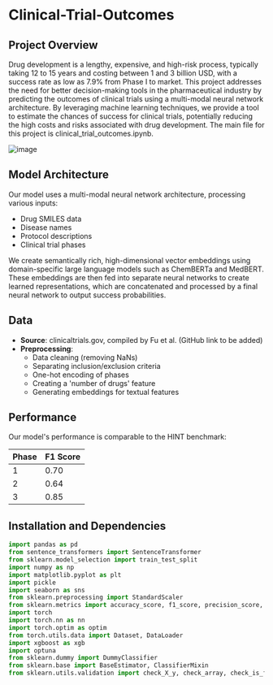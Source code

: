 # Clinical-Trial-Outcomes

## Project Overview

Drug development is a lengthy, expensive, and high-risk process, typically taking 12 to 15 years and costing between 1 and 3 billion USD, with a success rate as low as 7.9% from Phase I to market. This project addresses the need for better decision-making tools in the pharmaceutical industry by predicting the outcomes of clinical trials using a multi-modal neural network architecture. By leveraging machine learning techniques, we provide a tool to estimate the chances of success for clinical trials, potentially reducing the high costs and risks associated with drug development. The main file for this project is clinical_trial_outcomes.ipynb.

![image](https://github.com/user-attachments/assets/a1d6b8c0-e531-47e1-b56a-b01f2f809e4c)

## Model Architecture

Our model uses a multi-modal neural network architecture, processing various inputs:

- Drug SMILES data
- Disease names
- Protocol descriptions
- Clinical trial phases

We create semantically rich, high-dimensional vector embeddings using domain-specific large language models such as ChemBERTa and MedBERT. These embeddings are then fed into separate neural networks to create learned representations, which are concatenated and processed by a final neural network to output success probabilities.

## Data

- **Source**: clinicaltrials.gov, compiled by Fu et al. (GitHub link to be added)
- **Preprocessing**: 
  - Data cleaning (removing NaNs)
  - Separating inclusion/exclusion criteria
  - One-hot encoding of phases
  - Creating a 'number of drugs' feature
  - Generating embeddings for textual features

## Performance

Our model's performance is comparable to the HINT benchmark:

| Phase | F1 Score |
|-------|----------|
| 1     | 0.70     |
| 2     | 0.64     |
| 3     | 0.85     |

## Installation and Dependencies

```python
import pandas as pd
from sentence_transformers import SentenceTransformer
from sklearn.model_selection import train_test_split
import numpy as np
import matplotlib.pyplot as plt
import pickle
import seaborn as sns
from sklearn.preprocessing import StandardScaler
from sklearn.metrics import accuracy_score, f1_score, precision_score, recall_score, roc_auc_score, confusion_matrix, precision_recall_curve, auc
import torch
import torch.nn as nn
import torch.optim as optim
from torch.utils.data import Dataset, DataLoader
import xgboost as xgb
import optuna
from sklearn.dummy import DummyClassifier
from sklearn.base import BaseEstimator, ClassifierMixin
from sklearn.utils.validation import check_X_y, check_array, check_is_fitted
